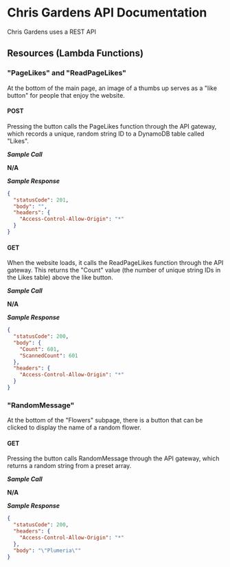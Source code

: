 # Chris Gardens API Documentation

Chris Gardens uses a REST API

## Resources (Lambda Functions)

### "PageLikes" and "ReadPageLikes"

At the bottom of the main page, an image of a thumbs up serves as a "like button" for people that enjoy the website. 

#### POST

Pressing the button calls the PageLikes function through the API gateway, which records a unique, random string ID to a DynamoDB table called "Likes".

***Sample Call***

**N/A**

***Sample Response***

```json
{
  "statusCode": 201,
  "body": "",
  "headers": {
    "Access-Control-Allow-Origin": "*"
  }
}
```

#### GET

When the website loads, it calls the ReadPageLikes function through the API gateway. This returns the "Count" value (the number of unique string IDs in the Likes table) above the like button.

***Sample Call***

**N/A**

***Sample Response***

```json
{
  "statusCode": 200,
  "body": {
    "Count": 601,
    "ScannedCount": 601
  },
  "headers": {
    "Access-Control-Allow-Origin": "*"
  }
}
```

### "RandomMessage"

At the bottom of the "Flowers" subpage, there is a button that can be clicked to display the name of a random flower.

#### GET

Pressing the button calls RandomMessage through the API gateway, which returns a random string from a preset array.

***Sample Call***

**N/A**

***Sample Response***

```json
{
  "statusCode": 200,
  "headers": {
    "Access-Control-Allow-Origin": "*"
  },
  "body": "\"Plumeria\""
}
```